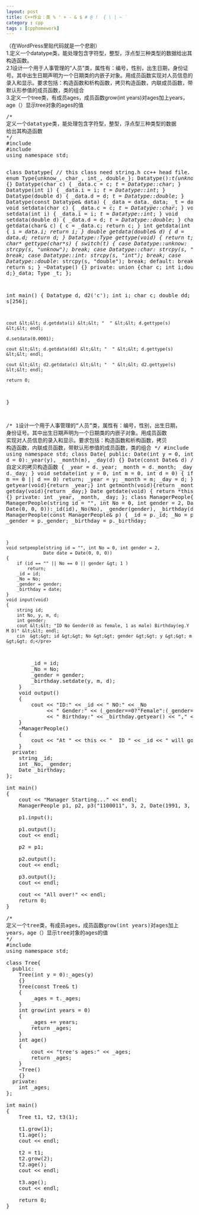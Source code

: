 ```yaml
---
layout: post
title: C++作业：类 % ' + - & $ # @ !  { \ | ~ `
category : cpp
tags : [cpphomework]
---
```


<div>（在WordPress里贴代码就是一个悲剧）</div>
<div>1.定义一个datatype类，能处理包含字符型，整型，浮点型三种类型的数据给出其构造函数。</div>
<div>2.1设计一个用于人事管理的“人员”类，属性有：编号，性别，出生日期，身份证号。其中出生日期声明为一个日期类的内嵌子对象。用成员函数实现对人员信息的录入和显示。要求包括：构造函数和析构函数，拷贝构造函数，内联成员函数，带默认形参值的成员函数，类的组合</div>
<div>3.定义一个tree类，有成员ages，成员函数grow(int years)对ages加上years，age（）显示tree对象的ages的值</div>
<div><span style="font-family:Georgia, 'Times New Roman', 'Bitstream Charter', Times, serif"><!--more--></span></div>
<pre>/*
定义一个datatype类，能处理包含字符型，整型，浮点型三种类型的数据
给出其构造函数
*/
#include
#include
using namespace std;

class Datatype{ // this class need string.h cc++ head file.
  public:
    enum Type{unknow_, char_, int_, double_};
      Datatype():_t(unknow_)
      {}
      Datatype(char c)
      {
          _data.c = c;
          _t = Datatype::char_;
      }
      Datatype(int i)
      {
          _data.i = i;
          _t = Datatype::int_;
      }
      Datatype(double d)
      {
          _data.d = d;
          _t = Datatype::double_;
      }
      Datatype(const Datatype&amp; data)
      {
          _data = data._data;
          _t = data._t;
      }
      void setdata(char c)
      {
          _data.c = c;
          _t = Datatype::char_;
      }
      void setdata(int i)
      {
          _data.i = i;
          _t = Datatype::int_;
      }
      void setdata(double d)
      {
          _data.d = d;
          _t = Datatype::double_;
      }
      char getdata(char&amp; c)
      {
          c = _data.c;
          return c;
      }
      int getdata(int &amp;i)
      {
          i = _data.i;
          return i;
      }
      double getdata(double&amp; d)
      {
          d = _data.d;
          return d;
      }
      Datatype::Type gettype(void)
      {
          return _t;
      }
      char* gettype(char*s)
      {
          switch(_t)
          {
            case Datatype::unknow_:
              strcpy(s, "unknow");
              break;
            case Datatype::char_:
              strcpy(s, "char");
              break;
            case Datatype::int_:
              strcpy(s, "int");
              break;
            case Datatype::double_:
              strcpy(s, "double");
              break;
            default:
                break;
          }
          return s;
      }
      ~Datatype()
      {}
  private:
    union {char c; int i;double d;}_data;
    Type _t;
};

int main()
{
    Datatype d, d2('c');
    int i;
    char c;
    double dd;
    char s[256];

    cout &lt;&lt; d.getdata(i) &lt;&lt; "  " &lt;&lt; d.gettype(s) &lt;&lt; endl;

    d.setdata(0.0001);

    cout &lt;&lt; d.getdata(dd) &lt;&lt; "  " &lt;&lt; d.gettype(s) &lt;&lt; endl;

    cout &lt;&lt; d2.getdata(c) &lt;&lt; "  " &lt;&lt; d2.gettype(s) &lt;&lt; endl;

    return 0;
}

/*
1设计一个用于人事管理的“人员”类，属性有：编号，性别，出生日期，
身份证号。其中出生日期声明为一个日期类的内嵌子对象。用成员函数
实现对人员信息的录入和显示。要求包括：构造函数和析构函数，拷贝
构造函数，内联成员函数，带默认形参值的成员函数，类的组合
*/
#include
using namespace std;
class Date{
  public:
    Date(int y = 0, int m = 0, int d = 0):_year(y), _month(m), _day(d)
    {}
    Date(const Date&amp; d) // 自定义的拷贝构造函数
    {
        _year = d._year;
        _month = d._month;
        _day = d._day;
    }
    void setdate(int y = 0, int m = 0, int d = 0)
    {
        if (y == 0 || m == 0 || d == 0)
            return;
         _year = y;
        _month = m;
        _day = d;
    }
    int getyear(void){return _year;}
    int getmonth(void){return _month;}
    int getday(void){return _day;}
    Date getdate(void)
    {
        return *this;
    }
    ~Date()
    {}
  private:
    int _year, _month, _day;
};
class ManagerPeople{
  public:
    ManagerPeople(string id = "", int No = 0, int gender = 2,
                  Date date = Date(0, 0, 0)):_id(id),_No(No), _gender(gender), _birthday(date)
    {
    }
    ManagerPeople(const ManagerPeople&amp; p)
    {
        _id = p._id;
        _No = p._No;
        _gender = p._gender;
        _birthday = p._birthday;

    }
    void setpeople(string id = "", int No = 0, int gender = 2,
                  Date date = Date(0, 0, 0))
    {
        if (id == "" || No == 0 || gender &gt; 1 )
            return;
        _id = id;
        _No = No;
        _gender = gender;
        _birthday = date;
    }
    void input(void)
    {
        string id;
        int No, y, m, d;
        int gender;
        cout &lt;&lt; "ID No Gender(0 as female, 1 as male) Birthday(eg.Y M D)" &lt;&lt; endl;
        cin  &gt;&gt; id &gt;&gt; No &gt;&gt; gender &gt;&gt; y &gt;&gt; m &gt;&gt; d;</pre>
<pre>        _id = id;
        _No = No;
        _gender = gender;
        _birthday.setdate(y, m, d);
    }
    void output()
    {
        cout &lt;&lt; "ID:" &lt;&lt; _id &lt;&lt; " NO:" &lt;&lt; _No
             &lt;&lt; " Gender:" &lt;&lt; (_gender==0?"Female":(_gender==1?"Male":"Unkonw Gender!"))
             &lt;&lt; " Birthday:" &lt;&lt; _birthday.getyear() &lt;&lt; "," &lt;&lt; _birthday.getmonth() &lt;&lt; "," &lt;&lt; _birthday.getday();
    }
    ~ManagerPeople()
    {
        cout &lt;&lt; "At " &lt;&lt; this &lt;&lt; "  ID " &lt;&lt; _id &lt;&lt; " will gone." &lt;&lt; endl;
    }
  private:
    string _id;
    int _No, _gender;
    Date _birthday;
};

int main()
{
    cout &lt;&lt; "Manager Starting..." &lt;&lt; endl;
    ManagerPeople p1, p2, p3("1100011", 3, 2, Date(1991, 3, 5));

    p1.input();

    p1.output();
    cout &lt;&lt; endl;

    p2 = p1;

    p2.output();
    cout &lt;&lt; endl;

    p3.output();
    cout &lt;&lt; endl;

    cout &lt;&lt; "All over!" &lt;&lt; endl;
    return 0;
}

/*
定义一个tree类，有成员ages，成员函数grow(int years)对ages加上
years，age（）显示tree对象的ages的值
*/
#include
using namespace std;

class Tree{
  public:
    Tree(int y = 0):_ages(y)
    {}
    Tree(const Tree&amp; t)
    {
        _ages = t._ages;
    }
    int grow(int years = 0)
    {
        _ages += years;
        return _ages;
    }
    int age()
    {
        cout &lt;&lt; "tree's ages:" &lt;&lt; _ages;
        return _ages;
    }
    ~Tree()
    {}
  private:
    int _ages;
};

int main()
{
    Tree t1, t2, t3(1);

    t1.grow(1);
    t1.age();
    cout &lt;&lt; endl;

    t2 = t1;
    t2.grow(2);
    t2.age();
    cout &lt;&lt; endl;

    t3.age();
    cout &lt;&lt; endl;

    return 0;
}</pre>
